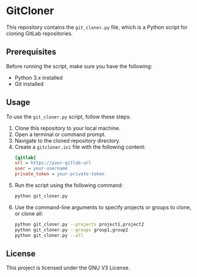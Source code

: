 # GitCloner

This repository contains the `git_cloner.py` file, which is a Python script for cloning GitLab repositories.

## Prerequisites

Before running the script, make sure you have the following:

- Python 3.x installed
- Git installed

## Usage

To use the `git_cloner.py` script, follow these steps:

1. Clone this repository to your local machine.
2. Open a terminal or command prompt.
3. Navigate to the cloned repository directory.
4. Create a `gitcloner.ini` file with the following content:
    ```ini
    [gitlab]
    url = https://your-gitlab-url
    user = your-username
    private_token = your-private-token
    ```
5. Run the script using the following command:
    ```bash
    python git_cloner.py
    ```
6. Use the command-line arguments to specify projects or groups to clone, or clone all:
    ```bash
    python git_cloner.py --projects project1,project2
    python git_cloner.py --groups group1,group2
    python git_cloner.py --all
    ```

## License

This project is licensed under the GNU V3 License.
